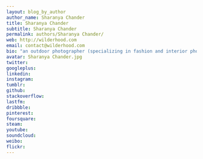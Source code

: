 ```yaml
---
layout: blog_by_author
author_name: Sharanya Chander
title: Sharanya Chander
subtitle: Sharanya Chander
permalink: authors/Sharanya Chander/
web: http://wilderhood.com
email: contact@wilderhood.com
bio: "an outdoor photographer (specializing in fashion and interior photography), Wildlife enthusiast and avid traveller"
avatar: Sharanya Chander.jpg
twitter: 
googleplus:
linkedin:
instagram:
tumblr:
github:
stackoverflow:
lastfm:
dribbble:
pinterest:
foursquare:
steam:
youtube:
soundcloud:
weibo:
flickr:
---
```


